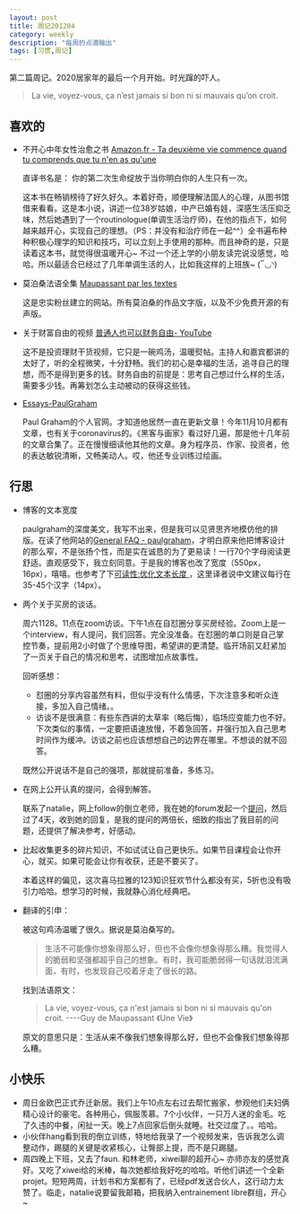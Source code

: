 ```yaml
---
layout: post
title: 周记201204
category: weekly
description: "每周的点滴输出"
tags: [习惯,周记]
---
```


第二篇周记。2020居家年的最后一个月开始。时光蹿的吓人。
> La vie, voyez-vous, ça n’est jamais si bon ni si mauvais qu’on croit.




## 喜欢的

- 不开心中年女性治愈之书 [Amazon.fr - Ta deuxième vie commence quand tu comprends que tu n'en as qu'une ](https://www.amazon.fr/deuxi%C3%A8me-commence-quand-comprends-quune/dp/2212561164)

  直译书名是： 你的第二次生命绽放于当你明白你的人生只有一次。

  这本书在畅销榜待了好久好久。本着好奇，顺便理解法国人的心理，从图书馆借来看看。这是本小说，讲述一位38岁姑娘，中产已婚有娃，深感生活压抑乏味，然后她遇到了一个routinologue(单调生活治疗师)，在他的指点下，如何越来越开心，实现自己的理想。（PS：并没有和治疗师在一起^^）全书遍布种种积极心理学的知识和技巧，可以立刻上手使用的那种。而且神奇的是，只是读着这本书，就觉得很温暖开心~  不过一个还上学的小朋友读完说没感觉，哈哈。所以最适合已经过了几年单调生活的人，比如我这样的上班族~ (‾◡◝)

- 莫泊桑法语全集 [Maupassant par les textes](http://maupassant.free.fr/index.html)

  这是忠实粉丝建立的网站。所有莫泊桑的作品文字版，以及不少免费开源的有声版。

- 关于财富自由的视频 [普通人也可以财务自由- YouTube](https://www.youtube.com/watch?v=nxnR-IlZkN0)

  这不是投资理财干货视频，它只是一碗鸡汤，温暖熨帖。主持人和嘉宾都讲的太好了，听的全程微笑，十分舒畅。我们的初心是幸福的生活，追寻自己的理想，而不是得到更多的钱。财务自由的前提是：思考自己想过什么样的生活，需要多少钱。再筹划怎么主动被动的获得这些钱。

- [Essays-PaulGraham](http://paulgraham.com/articles.html)

  Paul Graham的个人官网。才知道他居然一直在更新文章！今年11月10月都有文章，也有关于coronavirus的。《黑客与画家》看过好几遍，那是他十几年前的文章合集了。正在慢慢细读他其他的文章。身为程序员、作家、投资者，他的表达敏锐清晰，又畅美动人。哎，他还专业训练过绘画。

  

## 行思

- 博客的文本宽度

  paulgraham的深度美文，我写不出来，但是我可以见贤思齐地模仿他的排版。在读了他网站的[General FAQ - paulgraham](http://paulgraham.com/gfaq.html)，才明白原来他把博客设计的那么窄，不是张扬个性，而是实在诚恳的为了更易读！一行70个字母阅读更舒适。直观感受下，我立刻同意。于是我的博客也改了宽度（550px，16px），嘻嘻。也参考了下[可读性:优化文本长度 ](http://blog.b3inside.com/userexperience/line-length-readability/) ，这里译者说中文建议每行在35-45个汉字（14px）。

- 两个关于买房的谈话。

  周六1128。11点在zoom访谈。下午1点在自怼圈分享买房经验。Zoom上是一个interview，有人提问，我们回答。完全没准备。在怼圈的单口则是自己掌控节奏，提前用2小时做了个思维导图，希望讲的更清楚。临开场前又赶紧加了一页关于自己的情况和思考，试图增加点故事性。

  回听感想：

  - 怼圈的分享内容虽然有料，但似乎没有什么情感，下次注意多和听众连接，多加入自己情绪。。
  - 访谈不是很满意：有些东西讲的太草率（略后悔），临场应变能力也不好。下次类似的事情，一定要把语速放慢，不着急回答，并强行加入自己思考时间作为缓冲。访谈之前也应该想想自己的边界在哪里。不想谈的就不回答。

  既然公开说话不是自己的强项，那就提前准备，多练习。

- 在网上公开认真的提问，会得到解答。

  联系了natalie，网上follow的倒立老师，我在她的forum发起一个[提问](https://forum.nataliereckert.com/viewtopic.php?f=3&t=155)，然后过了4天，收到她的回复，是我的提问的两倍长，细致的指出了我目前的问题，还提供了解决参考，好感动。

- 比起收集更多的碎片知识，不如试试让自己更快乐。如果节目课程会让你开心，就买。如果可能会让你有收获，还是不要买了。

  本着这样的偏见，这次喜马拉雅的123知识狂欢节什么都没有买，5折也没有吸引力哈哈。想学习的时候，我就静心消化经典吧。

- 翻译的引申：

  被这句鸡汤温暖了很久。据说是莫泊桑写的。

  > 生活不可能像你想象得那么好，但也不会像你想象得那么糟。我觉得人的脆弱和坚强都超乎自己的想象。有时，我可能脆弱得一句话就泪流满面，有时，也发现自己咬着牙走了很长的路。

  找到法语原文：

  > La vie, voyez-vous, ça n'est jamais si bon ni si mauvais qu'on croit. ----Guy de Maupassant 《Une Vie》

  原文的意思只是：生活从来不像我们想象得那么好，但也不会像我们想象得那么糟。


## 小快乐

- 周日金欧巴正式乔迁新居。我们上午10点左右过去帮忙搬家，参观他们夫妇俩精心设计的豪宅。各种用心，佩服羡慕。7个小伙伴，一只万人迷的金毛。吃了久违的中餐，闲扯一天。晚上7点回家后倒头就睡。社交过度了。。哈哈。
- 小伙伴hang看到我的倒立训练，特地给我录了一个视频发来，告诉我怎么调整动作，踢腿的关键是收紧核心，让臀部上提，而不是只踢腿。
- 周四晚上下班，又去了faun. 和林老师，xiwei聊的超开心~  亦师亦友的感觉真好。又吃了xiwei给的米棒，每次她都给我好吃的哈哈。听他们讲述一个全新projet。短短两周，计划书和方案都有了，已经pdf发送合伙人，这行动力太赞了。临走，natalie说要留我邮箱，把我纳入entrainement libre群组，开心~
